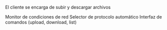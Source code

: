 El cliente se encarga de subir y descargar archivos 

Monitor de condiciones de red
Selector de protocolo automático
Interfaz de comandos (upload, download, list)